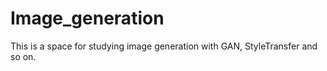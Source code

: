 # Image_generation
This is a space for studying image generation with GAN, StyleTransfer and so on.
